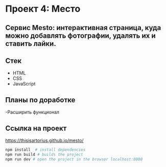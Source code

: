 # Проект 4: Место

## Cервис Mesto: интерактивная страница, куда можно добавлять фотографии, удалять их и ставить лайки.

## Стек

- HTML
- CSS
- JavaScript

## Планы по доработке
-Расширить функционал

## Ссылка на проект

https://thisisartorius.github.io/mesto/

```bash
npm install  # install dependencies
npm run build # builds the project
npm run dev # open the project in the browser localhost:8080
```